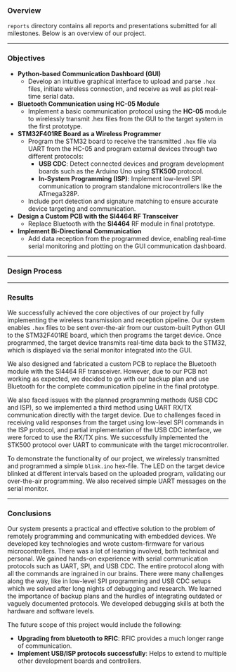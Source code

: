 ### Overview

`reports` directory contains all reports and presentations submitted for all milestones. Below is an overview of our project.

---

### Objectives
- **Python-based Communication Dashboard (GUI)**
  - Develop an intuitive graphical interface to upload and parse `.hex` files, initiate wireless connection, and receive as well as plot real-time serial data.
- **Bluetooth Communication using HC-05 Module**
  - Implement a basic communication protocol using the **HC-05** module to wirelessly transmit .hex files from the GUI to the target system in the first prototype.
- **STM32F401RE Board as a Wireless Programmer**
  - Program the STM32 board to receive the transmitted `.hex` file via UART from the HC-05 and program external devices through two different protocols:
    - **USB CDC**: Detect connected devices and program development boards such as the Arduino Uno using **STK500** protocol.
    - **In-System Programming (ISP)**: Implement low-level SPI communication to program standalone microcontrollers like the ATmega328P.
  - Include port detection and signature matching to ensure accurate device targeting and communication.
- **Design a Custom PCB with the SI4464 RF Transceiver**
  - Replace Bluetooth with the **SI4464** RF module in final prototype.
- **Implement Bi-Directional Communication**
  - Add data reception from the programmed device, enabling real-time serial monitoring and plotting on the GUI communication dashboard.

---

### Design Process

---

### Results

We successfully achieved the core objectives of our project by fully implementing the wireless transmission and reception pipeline. Our system enables `.hex` files to be sent over-the-air from our custom-built Python GUI to the STM32F401RE board, which then programs the target device. Once programmed, the target device transmits real-time data back to the STM32, which is displayed via the serial monitor integrated into the GUI.

We also designed and fabricated a custom PCB to replace the Bluetooth module with the SI4464 RF transceiver. However, due to our PCB not working as expected, we decided to go with our backup plan and use Bluetooth for the complete communication pipeline in the final prototype.

We also faced issues with the planned programming methods (USB CDC and ISP), so we implemented a third method using UART RX/TX communication directly with the target device. Due to challenges faced in receiving valid responses from the target using low-level SPI commands in the ISP protocol, and partial implementation of the USB CDC interface, we were forced to use the RX/TX pins. We successfully implemented the STK500 protocol over UART to communicate with the target microcontroller.

To demonstrate the functionality of our project, we wirelessly transmitted and programmed a simple `blink.ino` hex-file. The LED on the target device blinked at different intervals based on the uploaded program, validating our over-the-air programming. We also received simple UART messages on the serial monitor.

---

### Conclusions

Our system presents a practical and effective solution to the problem of remotely programming and communicating with embedded devices. We developed key technologies and wrote custom-firmware for various microcontrollers. There was a lot of learning involved, both technical and personal. We gained hands-on experience with serial communication protocols such as UART, SPI, and USB CDC. The entire protocol along with all the commands are ingrained in our brains. There were many challenges along the way, like in low-level SPI programming and USB CDC setups which we solved after long nights of debugging and research. We learned the importance of backup plans and the hurdles of integrating outdated or vaguely documented protocols. We developed debugging skills at both the hardware and software levels. 

The future scope of this project would include the following:
- **Upgrading from bluetooth to RFIC**: RFIC provides a much longer range of communication.
- **Implement USB/ISP protocols successfully**: Helps to extend to multiple other development boards and controllers.
